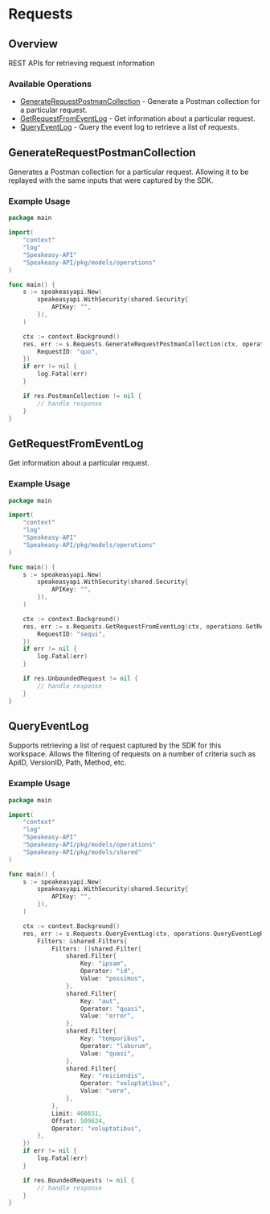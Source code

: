 # Requests

## Overview

REST APIs for retrieving request information

### Available Operations

* [GenerateRequestPostmanCollection](#generaterequestpostmancollection) - Generate a Postman collection for a particular request.
* [GetRequestFromEventLog](#getrequestfromeventlog) - Get information about a particular request.
* [QueryEventLog](#queryeventlog) - Query the event log to retrieve a list of requests.

## GenerateRequestPostmanCollection

Generates a Postman collection for a particular request. 
Allowing it to be replayed with the same inputs that were captured by the SDK.

### Example Usage

```go
package main

import(
	"context"
	"log"
	"Speakeasy-API"
	"Speakeasy-API/pkg/models/operations"
)

func main() {
    s := speakeasyapi.New(
        speakeasyapi.WithSecurity(shared.Security{
            APIKey: "",
        }),
    )

    ctx := context.Background()
    res, err := s.Requests.GenerateRequestPostmanCollection(ctx, operations.GenerateRequestPostmanCollectionRequest{
        RequestID: "quo",
    })
    if err != nil {
        log.Fatal(err)
    }

    if res.PostmanCollection != nil {
        // handle response
    }
}
```

## GetRequestFromEventLog

Get information about a particular request.

### Example Usage

```go
package main

import(
	"context"
	"log"
	"Speakeasy-API"
	"Speakeasy-API/pkg/models/operations"
)

func main() {
    s := speakeasyapi.New(
        speakeasyapi.WithSecurity(shared.Security{
            APIKey: "",
        }),
    )

    ctx := context.Background()
    res, err := s.Requests.GetRequestFromEventLog(ctx, operations.GetRequestFromEventLogRequest{
        RequestID: "sequi",
    })
    if err != nil {
        log.Fatal(err)
    }

    if res.UnboundedRequest != nil {
        // handle response
    }
}
```

## QueryEventLog

Supports retrieving a list of request captured by the SDK for this workspace.
Allows the filtering of requests on a number of criteria such as ApiID, VersionID, Path, Method, etc.

### Example Usage

```go
package main

import(
	"context"
	"log"
	"Speakeasy-API"
	"Speakeasy-API/pkg/models/operations"
	"Speakeasy-API/pkg/models/shared"
)

func main() {
    s := speakeasyapi.New(
        speakeasyapi.WithSecurity(shared.Security{
            APIKey: "",
        }),
    )

    ctx := context.Background()
    res, err := s.Requests.QueryEventLog(ctx, operations.QueryEventLogRequest{
        Filters: &shared.Filters{
            Filters: []shared.Filter{
                shared.Filter{
                    Key: "ipsam",
                    Operator: "id",
                    Value: "possimus",
                },
                shared.Filter{
                    Key: "aut",
                    Operator: "quasi",
                    Value: "error",
                },
                shared.Filter{
                    Key: "temporibus",
                    Operator: "laborum",
                    Value: "quasi",
                },
                shared.Filter{
                    Key: "reiciendis",
                    Operator: "voluptatibus",
                    Value: "vero",
                },
            },
            Limit: 468651,
            Offset: 509624,
            Operator: "voluptatibus",
        },
    })
    if err != nil {
        log.Fatal(err)
    }

    if res.BoundedRequests != nil {
        // handle response
    }
}
```
